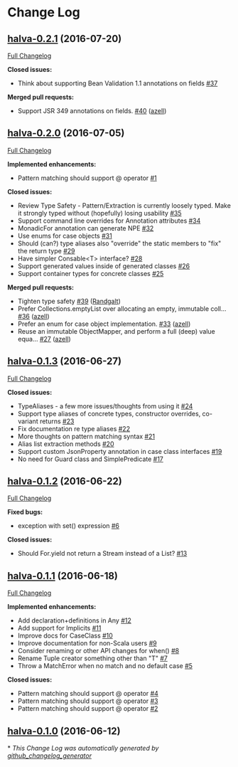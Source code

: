 # Change Log

## [halva-0.2.1](https://github.com/Randgalt/halva/tree/halva-0.2.1) (2016-07-20)
[Full Changelog](https://github.com/Randgalt/halva/compare/halva-0.2.0...halva-0.2.1)

**Closed issues:**

- Think about supporting Bean Validation 1.1 annotations on fields [\#37](https://github.com/Randgalt/halva/issues/37)

**Merged pull requests:**

- Support JSR 349 annotations on fields. [\#40](https://github.com/Randgalt/halva/pull/40) ([azell](https://github.com/azell))

## [halva-0.2.0](https://github.com/Randgalt/halva/tree/halva-0.2.0) (2016-07-05)
[Full Changelog](https://github.com/Randgalt/halva/compare/halva-0.1.3...halva-0.2.0)

**Implemented enhancements:**

- Pattern matching should support @ operator [\#1](https://github.com/Randgalt/halva/issues/1)

**Closed issues:**

- Review Type Safety - Pattern/Extraction is currently loosely typed. Make it strongly typed without \(hopefully\) losing usability [\#35](https://github.com/Randgalt/halva/issues/35)
- Support command line overrides for Annotation attributes [\#34](https://github.com/Randgalt/halva/issues/34)
- MonadicFor annotation can generate NPE [\#32](https://github.com/Randgalt/halva/issues/32)
- Use enums for case objects [\#31](https://github.com/Randgalt/halva/issues/31)
- Should \(can?\) type aliases also "override" the static members to "fix" the return type [\#29](https://github.com/Randgalt/halva/issues/29)
- Have simpler Consable\<T\> interface? [\#28](https://github.com/Randgalt/halva/issues/28)
- Support generated values inside of generated classes [\#26](https://github.com/Randgalt/halva/issues/26)
- Support container types for concrete classes [\#25](https://github.com/Randgalt/halva/issues/25)

**Merged pull requests:**

- Tighten type safety [\#39](https://github.com/Randgalt/halva/pull/39) ([Randgalt](https://github.com/Randgalt))
- Prefer Collections.emptyList over allocating an empty, immutable coll… [\#36](https://github.com/Randgalt/halva/pull/36) ([azell](https://github.com/azell))
- Prefer an enum for case object implementation. [\#33](https://github.com/Randgalt/halva/pull/33) ([azell](https://github.com/azell))
- Reuse an immutable ObjectMapper, and perform a full \(deep\) value equa… [\#27](https://github.com/Randgalt/halva/pull/27) ([azell](https://github.com/azell))

## [halva-0.1.3](https://github.com/Randgalt/halva/tree/halva-0.1.3) (2016-06-27)
[Full Changelog](https://github.com/Randgalt/halva/compare/halva-0.1.2...halva-0.1.3)

**Closed issues:**

- TypeAliases - a few more issues/thoughts from using it [\#24](https://github.com/Randgalt/halva/issues/24)
- Support type aliases of concrete types, constructor overrides, co-variant returns [\#23](https://github.com/Randgalt/halva/issues/23)
- Fix documentation re type aliases [\#22](https://github.com/Randgalt/halva/issues/22)
- More thoughts on pattern matching syntax [\#21](https://github.com/Randgalt/halva/issues/21)
- Alias list extraction methods [\#20](https://github.com/Randgalt/halva/issues/20)
- Support custom JsonProperty annotation in case class interfaces [\#19](https://github.com/Randgalt/halva/issues/19)
- No need for Guard class and SimplePredicate [\#17](https://github.com/Randgalt/halva/issues/17)

## [halva-0.1.2](https://github.com/Randgalt/halva/tree/halva-0.1.2) (2016-06-22)
[Full Changelog](https://github.com/Randgalt/halva/compare/halva-0.1.1...halva-0.1.2)

**Fixed bugs:**

- exception with set\(\) expression [\#6](https://github.com/Randgalt/halva/issues/6)

**Closed issues:**

- Should For.yield not return a Stream instead of a List? [\#13](https://github.com/Randgalt/halva/issues/13)

## [halva-0.1.1](https://github.com/Randgalt/halva/tree/halva-0.1.1) (2016-06-18)
[Full Changelog](https://github.com/Randgalt/halva/compare/halva-0.1.0...halva-0.1.1)

**Implemented enhancements:**

- Add declaration+definitions in Any [\#12](https://github.com/Randgalt/halva/issues/12)
- Add support for Implicits [\#11](https://github.com/Randgalt/halva/issues/11)
- Improve docs for CaseClass [\#10](https://github.com/Randgalt/halva/issues/10)
- Improve documentation for non-Scala users [\#9](https://github.com/Randgalt/halva/issues/9)
- Consider renaming or other API changes for when\(\) [\#8](https://github.com/Randgalt/halva/issues/8)
- Rename Tuple creator something other than "T" [\#7](https://github.com/Randgalt/halva/issues/7)
- Throw a MatchError when no match and no default case [\#5](https://github.com/Randgalt/halva/issues/5)

**Closed issues:**

- Pattern matching should support @ operator [\#4](https://github.com/Randgalt/halva/issues/4)
- Pattern matching should support @ operator [\#3](https://github.com/Randgalt/halva/issues/3)
- Pattern matching should support @ operator [\#2](https://github.com/Randgalt/halva/issues/2)

## [halva-0.1.0](https://github.com/Randgalt/halva/tree/halva-0.1.0) (2016-06-12)


\* *This Change Log was automatically generated by [github_changelog_generator](https://github.com/skywinder/Github-Changelog-Generator)*